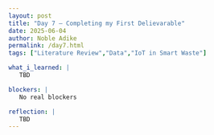 ```yaml
---
layout: post
title: "Day 7 – Completing my First Delievarable"
date: 2025-06-04
author: Noble Adike
permalink: /day7.html
tags: ["Literature Review","Data","IoT in Smart Waste"]

what_i_learned: |
   TBD

blockers: |
   No real blockers

reflection: |
   TBD
---
```

